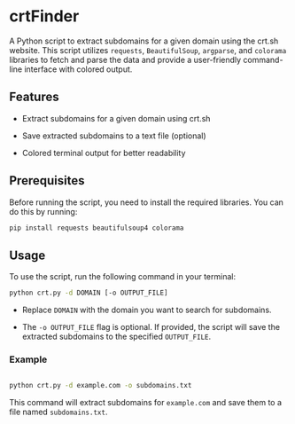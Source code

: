 # crtFinder

A Python script to extract subdomains for a given domain using the crt.sh website. This script utilizes `requests`, `BeautifulSoup`, `argparse`, and `colorama` libraries to fetch and parse the data and provide a user-friendly command-line interface with colored output.

## Features

- Extract subdomains for a given domain using crt.sh

- Save extracted subdomains to a text file (optional)

- Colored terminal output for better readability

## Prerequisites

Before running the script, you need to install the required libraries. You can do this by running:

```bash
pip install requests beautifulsoup4 colorama
```
## Usage

To use the script, run the following command in your terminal:

```bash
python crt.py -d DOMAIN [-o OUTPUT_FILE]
```

- Replace `DOMAIN` with the domain you want to search for subdomains.

- The `-o OUTPUT_FILE` flag is optional. If provided, the script will save the extracted subdomains to the specified `OUTPUT_FILE`.
### Example

```bash

python crt.py -d example.com -o subdomains.txt

```

This command will extract subdomains for `example.com` and save them to a file named `subdomains.txt`.
